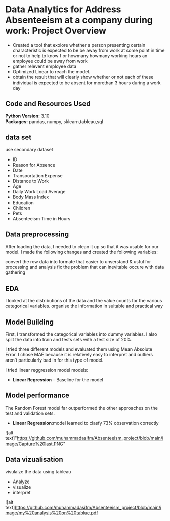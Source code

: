 # Data Analytics for  Address Absenteeism at a company during work: Project Overview 
* Created a tool that exolore whether a person  presenting certain characteristic is expected to be be away from work at some point in time or not to help to know f or howmany howmany working hours an employee could be away from work
* gather relevent employee data 
* Optimized Linear to reach the  model. 
* obtain the result that will clearly show whether or not each of these individual is expected to be absent for morethan 3 hours during a work day 

## Code and Resources Used 
**Python Version:** 3.10  
**Packages:** pandas, numpy, sklearn,tableau,sql  

## data set
use secondary dataset
*	ID
*	Reason for Absence
*	Date
*	Transportation Expense
*	Distance to Work
*	Age
*	Daily Work Load Average
*	Body Mass Index
*	Education
*	Children
*	Pets
*	Absenteeism Time in Hours

## Data preprocessing
After loading  the data, I needed to clean it up so that it was usable for our model. I made the following changes and created the following variables:

convert the row data into formate that easier to unserstand & usful for processing and analysis
fix the problem that can inevitable occure with data gathering




## EDA
I looked at the distributions of the data and the value counts for the various categorical variables.
organise the information in suitable and practical way


## Model Building 

First, I transformed the categorical variables into dummy variables. I also split the data into train and tests sets with a test size of 20%.   

I tried three different models and evaluated them using Mean Absolute Error. I chose MAE because it is relatively easy to interpret and outliers aren’t particularly bad in for this type of model.   

I tried linear reggression model models:
*	**Linear Regression** – Baseline for the model

## Model performance
The Random Forest model far outperformed the other approaches on the test and validation sets. 
*	**Linear Regression**:model learned to clasfy 73% observation correctly 

![alt text]"https://github.com/muhammadasifm/Absenteeism_project/blob/main/image/Capture%20last.PNG"

## Data vizualisation
visulaize the data using tableau
* Analyze
* visualize
* interpret
 
![alt text]https://github.com/muhammadasifm/Absenteeism_project/blob/main/image/my%20analysis%20on%20tablue.pdf
